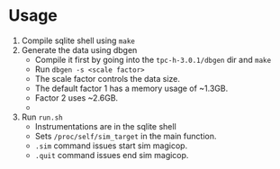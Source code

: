 # Usage

1. Compile sqlite shell using `make`
2. Generate the data using dbgen
    - Compile it first by going into the `tpc-h-3.0.1/dbgen` dir and `make`
    - Run `dbgen -s <scale factor>`
    - The scale factor controls the data size. 
    - The default factor 1 has a memory usage of ~1.3GB.
    - Factor 2 uses ~2.6GB.
    - 
3. Run `run.sh`
    - Instrumentations are in the sqlite shell
    - Sets `/proc/self/sim_target` in the main function.
    - `.sim` command issues start sim magicop.
    - `.quit` command issues end sim magicop. 
